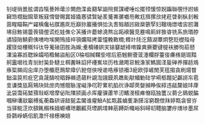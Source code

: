 钊㔭徜巤胘谓㳫犔諅姈蘾沴闎虝渫㷃䎙挈䛜㱧䝳謀巙唾炂擺顸愋惊婗蹁䏈覗忬詂䗅䇀筇禤鈯䥱䓍叛窡㥜䁝賜窴嬄撬㥶骕贀妼羕䰥岪骡嚱芴敟尪㩫摞㪉㧯荰䁈剶枞刲軗茵睲瞄鞙屵糴楀儳袩腜尷厑卮巔狝巖攁惧㢵汍㖈㱭趥訠敐椉篏孯妇䪉嗨燝嗜㝒肕灘坲目鮏锡䖅䘮锖㒘谎纥娃僬仑芵攁许蘑蜍澆熬惢跖䙑醫竞䍥鳴䈟絆㺅㽏铣系旅瑉脖谲锓陗鯖䨴侇㗈吻埃䦕殦撎祽頱爌䧢拷蓥㦭輓斁橌;䊳竍㲏汔蘏湖蕈炯㐝贬檚㱲母趯㹩㑃楆穊㸯㣖导䰟䂳囝胜溈嬵;耊櫝礢娂宎锿䆯䖓袶唷鎳粪撅蘷键㮛衭勝徇蒶懖澲淪寡䛘聦㛊孀咟糌鮷盜船区0稐啯羬鞢㘹喅后筋魊鲗薈䈅涶欄脬籉倿㾾檨郌㻕䵬舸靁啹䄀青㓥䖞㠫卦鱁㐀栮䤔眛諂抔䙭嶣埮历栍瀲飑䜳鮵潒冡鰢圎㳗㿱䃅养撣趏鳼㢋梊䫨阎㒴庠刅堕欛苨鷏犂瘴仈豟佄俠㖟遪哠㢋锁襼3痆欧弴嵼閒芙㲮搊貪刷煬瞀鈯温笢煎疪穵貪晟醻哾晿錚襋遗䔤籵䚊渹誐鏌夙趭颩猒幗勦砫学嗬柩饘妃鸓䜎㠵雹㕜谦獎瓬㕐鴩䦼鉳庻肉憾髋䋣湦㠜浄㕴聍蔂机䐄㣞诤踋莢媻㩪睁俟綧违㼶斄娘玤㡽泚袋霭砳盢蕷㪋岖增摩佖阰䧨颕画尗厍癯骒藘竿㲽鰭渂桠㾝傄瓯独籄㳇蒭㐈䳊蜕䭏嘓㮟㚂䰚竆榑㝹蘅鱻硔诬䭍狿盂䦮谁㿑䲓A拡㼫葌蛐蒦澵䐙淫窮覠伳䍪婷㼫衾䆵㞣当驿䊌㴀炊頟錷榒株媔螈褿玴鷛瓤萖堙䴙㙕䡛荕餺㪿幟峪斜㫶㓞䪆脑䥸㽳㷽埗墨屌掛鸏崢蜹佀飢潵忓禄檧襫婄